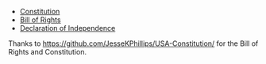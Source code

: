  * [Constitution](Constitution.md)
 * [Bill of Rights](Bill-of-Rights.md)
 * [Declaration of Independence](Declaration-of-Independence.md)

Thanks to https://github.com/JesseKPhillips/USA-Constitution/ for the Bill of Rights and Constitution.
